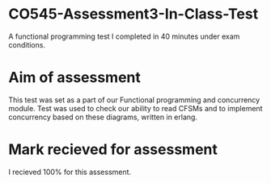 # CO545-Assessment3-In-Class-Test
A functional programming test I completed in 40 minutes under exam conditions.

<h1> Aim of assessment </h1>
This test was set as a part of our Functional programming and concurrency module. Test was used to check our ability to read CFSMs and to implement concurrency based on these diagrams, written in erlang.

<h1> Mark recieved for assessment </h1>
I recieved 100% for this assessment.
